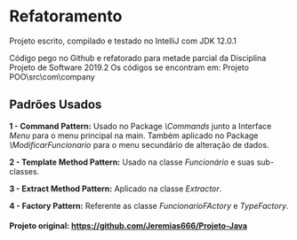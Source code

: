 # Refatoramento

Projeto escrito, compilado e testado  no IntelliJ com JDK 12.0.1

Código pego no Github e refatorado para metade parcial da Disciplina Projeto de Software 2019.2
Os códigos se encontram em: Projeto POO\src\com\company

## Padrões Usados

**1 - Command Pattern:** Usado no Package *\Commands* junto a Interface *Menu* para o menu principal na main. Também aplicado no Package *\ModificarFuncionario* para o menu secundário de alteração de dados.

**2 - Template Method Pattern:** Usado na classe *Funcionário* e suas sub-classes.

**3 - Extract Method Pattern:** Aplicado na classe *Extractor*.

**4 - Factory Pattern:** Referente as classe *FuncionarioFActory* e *TypeFactory*.



#### Projeto original: https://github.com/Jeremias666/Projeto-Java
